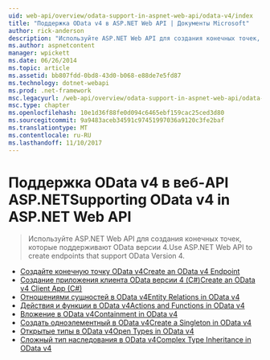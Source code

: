 ```yaml
---
uid: web-api/overview/odata-support-in-aspnet-web-api/odata-v4/index
title: "Поддержка OData v4 в ASP.NET Web API | Документы Microsoft"
author: rick-anderson
description: "Используйте ASP.NET Web API для создания конечных точек, которые поддерживают OData версии 4."
ms.author: aspnetcontent
manager: wpickett
ms.date: 06/26/2014
ms.topic: article
ms.assetid: bb807fdd-0bd8-43d0-b068-e88de7e5fd87
ms.technology: dotnet-webapi
ms.prod: .net-framework
msc.legacyurl: /web-api/overview/odata-support-in-aspnet-web-api/odata-v4
msc.type: chapter
ms.openlocfilehash: 10e1d36f88fe0d094c6465ebf159cac25ced3d80
ms.sourcegitcommit: 9a9483aceb34591c97451997036a9120c3fe2baf
ms.translationtype: MT
ms.contentlocale: ru-RU
ms.lasthandoff: 11/10/2017
---
```

<a name="supporting-odata-v4-in-aspnet-web-api"></a><span data-ttu-id="e1f2c-103">Поддержка OData v4 в веб-API ASP.NET</span><span class="sxs-lookup"><span data-stu-id="e1f2c-103">Supporting OData v4 in ASP.NET Web API</span></span>
====================
> <span data-ttu-id="e1f2c-104">Используйте ASP.NET Web API для создания конечных точек, которые поддерживают OData версии 4.</span><span class="sxs-lookup"><span data-stu-id="e1f2c-104">Use ASP.NET Web API to create endpoints that support OData Version 4.</span></span>


- [<span data-ttu-id="e1f2c-105">Создайте конечную точку OData v4</span><span class="sxs-lookup"><span data-stu-id="e1f2c-105">Create an OData v4 Endpoint</span></span>](create-an-odata-v4-endpoint.md)
- [<span data-ttu-id="e1f2c-106">Создание приложения клиента OData версии 4 (C#)</span><span class="sxs-lookup"><span data-stu-id="e1f2c-106">Create an OData v4 Client App (C#)</span></span>](create-an-odata-v4-client-app.md)
- [<span data-ttu-id="e1f2c-107">Отношениями сущностей в OData v4</span><span class="sxs-lookup"><span data-stu-id="e1f2c-107">Entity Relations in OData v4</span></span>](entity-relations-in-odata-v4.md)
- [<span data-ttu-id="e1f2c-108">Действия и функции в OData v4</span><span class="sxs-lookup"><span data-stu-id="e1f2c-108">Actions and Functions in OData v4</span></span>](odata-actions-and-functions.md)
- [<span data-ttu-id="e1f2c-109">Вложение в OData v4</span><span class="sxs-lookup"><span data-stu-id="e1f2c-109">Containment in OData v4</span></span>](odata-containment-in-web-api-22.md)
- [<span data-ttu-id="e1f2c-110">Создать одноэлементный в OData v4</span><span class="sxs-lookup"><span data-stu-id="e1f2c-110">Create a Singleton in OData v4</span></span>](using-a-singleton-in-an-odata-endpoint-in-web-api-22.md)
- [<span data-ttu-id="e1f2c-111">Открытые типы в OData v4</span><span class="sxs-lookup"><span data-stu-id="e1f2c-111">Open Types in OData v4</span></span>](use-open-types-in-odata-v4.md)
- [<span data-ttu-id="e1f2c-112">Сложный тип наследования в OData v4</span><span class="sxs-lookup"><span data-stu-id="e1f2c-112">Complex Type Inheritance in OData v4</span></span>](complex-type-inheritance-in-odata-v4.md)
